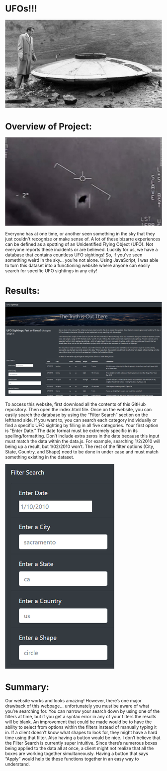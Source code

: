 # UFOs!!!

![this_is_an_image](ufo_omg.jpg)

# Overview of Project:

![this_is_an_image](ufo_spot.jpg)

Everyone has at one time, or another seen something in the sky that they just couldn't recognize or make sense of. A lot of these bizarre experiences can be defined as a spotting of an Unidentified Flying Object (UFO). Not everyone reports these incidents or are believed. Luckily for us, we have a database that contains countless UFO sightings! So, if you’ve seen something weird in the sky… you’re not alone. Using JavaScript, I was able to turn this dataset into a functioning website where anyone can easily search for specific UFO sightings in any city! 

# Results:

![this_is_an_image](ufo_website.png)

To access this website, first download all the contents of this GitHub repository. Then open the index.html file. Once on the website, you can easily search the database by using the “Filter Search” section on the lefthand side. If you want to, you can search each category individually or find a specific UFO sighting by filling in all five categories. Your first option is “Enter Date.” The date format must be extremely specific in its spelling/formatting. Don’t include extra zeros in the date because this input must match the data within the data.js. For example, searching 1/2/2010 will being up a result, but 1/02/2010 won’t. The rest of the filter options (City, State, Country, and Shape) need to be done in under case and must match something existing in the dataset.

![this_is_an_image](filter.PNG)

# Summary:

Our website works and looks amazing! However, there’s one major drawback of this webpage… unfortunately you must be aware of what you’re searching for. You can narrow your search down by using one of the filters at time, but if you get a syntax error in any of your filters the results will be blank. An improvement that could be made would be to have the ability to select from options within the filters instead of manually typing it in. If a client doesn’t know what shapes to look for, they might have a hard time using that filter. Also having a button would be nice. I don’t believe that the Filter Search is currently super intuitive. Since there’s numerous boxes being applied to the data all at once, a client might not realize that all the boxes are working together simultaneously. Having a button that says “Apply” would help tie these functions together in an easy way to understand. 
